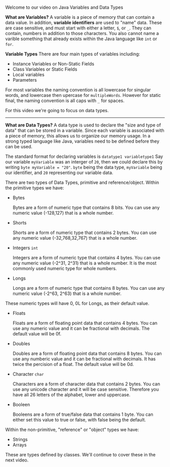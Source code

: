 Welcome to our video on Java Variables and Data Types

**What are Variables?**
A variable is a piece of memory that can contain a data value.
In addition, **variable identifiers** are used to "name" data. These are case sensitive, and must start with either a letter, `$`, or `_`. They can contain, numbers in addition to those characters. You also cannot name a varible something that already exists within the Java language like `int` or `for`.  

**Variable Types**
There are four main types of variables including:
+ Instance Variables or Non-Static Fields
+ Class Variables or Static Fields
+ Local variables
+ Parameters

For most variables the naming convention is all lowercase for singular words, and lowercase then upercase for `multipleWords`. However for static final, the naming convention is all caps with `_` for spaces. 

For this video we're going to focus on data types.
___
**What are Data Types?**
A data type is used to declare the "size and type of data" that can be stored in a variable. Since each variable is associated with a piece of memory, this allows us to organize our memory usage. In a strong typed language like Java, variables need to be defined before they can be used.

The standard format for declaring variables is `datatype1 variabletype1`
Say our variable `myVariable` was an interger of `20`, then we could declare this by writing `byte myVariable = "20"`. `byte` being the data type, `myVariable` being our identifier, and `20` representing our variable data.

There are two types of Data Types, primitive and reference/object. 
Within the primitive types we have:
+ Bytes

   Bytes are a form of numeric type that contains 8 bits. You can use any numeric value (-128,127) that is a whole number.

+ Shorts

   Shorts are a form of numeric type that contains 2 bytes. You can use any numeric value (-32,768,32,767) that is a whole number.

+ Integers `int`

   Integers are a form of numeric type that contains 4 bytes. You can use any numeric value (-2^31, 2^31) that is a whole number. It is the most commonly used numeric type for whole numbers.

+ Longs 

   Longs are a form of numeric type that contains 8 bytes. You can use any numeric value (-2^63, 2^63) that is a whole number.
   
These numeric types will have 0, 0L for Longs, as their default value.

+ Floats 

   Floats are a form of floating point data that contains 4 bytes. You can use any numeric value and it can be fractional with decimals. The default value will be 0f.

+ Doubles

   Doubles are a form of floating point data that contains 8 bytes. You can use any numberic value and it can be fractional with decimals. It has twice the percision of a float. The default value will be 0d.

+ Character `char`

   Characters are a form of character data that contains 2 bytes. You can use any unicode character and it will be case sensitive. Therefore you have all 26 letters of the alphabet, lower and uppercase.    

+ Booleen

   Booleens are a form of true/false data that contains 1 byte. You can either set this value to true or false, with false being the default.


Within the non-primitive, "reference" or "object" types we have:
<ul>
<li>Strings</li>
<li>Arrays</li>
</ul>
These are types defined by classes. We'll continue to cover these in the next video.
